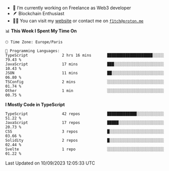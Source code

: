 - 🔭 I’m currently working on Freelance as Web3 developer
- 🪶 Blockchain Enthusiast
- 👨‍💻 You can visit my [website](https://f1tch.xyz) or contact me on [`f1tch@proton.me`](mailto:f1tch@proton.me)

<!--START_SECTION:waka-->
📊 **This Week I Spent My Time On** 

```text
🕑︎ Time Zone: Europe/Paris

💬 Programming Languages: 
TypeScript               2 hrs 16 mins       ████████████████████░░░░░   79.43 % 
JavaScript               17 mins             ███░░░░░░░░░░░░░░░░░░░░░░   10.43 % 
JSON                     11 mins             ██░░░░░░░░░░░░░░░░░░░░░░░   06.80 % 
TSConfig                 2 mins              ░░░░░░░░░░░░░░░░░░░░░░░░░   01.74 % 
Other                    1 min               ░░░░░░░░░░░░░░░░░░░░░░░░░   00.75 % 
```

**I Mostly Code in TypeScript** 

```text
TypeScript               42 repos            █████████████░░░░░░░░░░░░   51.22 % 
JavaScript               17 repos            █████░░░░░░░░░░░░░░░░░░░░   20.73 % 
CSS                      3 repos             █░░░░░░░░░░░░░░░░░░░░░░░░   03.66 % 
Solidity                 2 repos             █░░░░░░░░░░░░░░░░░░░░░░░░   02.44 % 
Svelte                   1 repo              ░░░░░░░░░░░░░░░░░░░░░░░░░   01.22 % 
```




 Last Updated on 10/09/2023 12:05:33 UTC
<!--END_SECTION:waka-->
